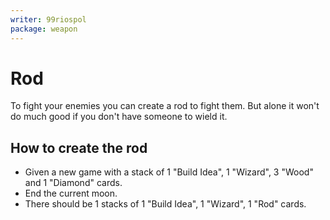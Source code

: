 ```yaml
---
writer: 99riospol
package: weapon
---
```


# Rod

To fight your enemies you can create a rod to fight them.
But alone it won't do much good if you don't have someone to wield it.

## How to create the rod

 * Given a new game with a stack of 1 "Build Idea", 1 "Wizard", 3 "Wood" and 1 "Diamond" cards.
 * End the current moon.
 * There should be 1 stacks of 1 "Build Idea", 1 "Wizard", 1 "Rod" cards.
